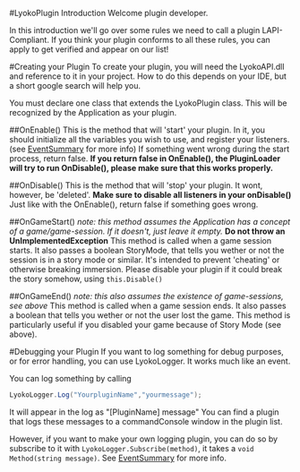 #LyokoPlugin Introduction
Welcome plugin developer.

In this introduction we'll go over some rules we need to call a plugin LAPI-Compliant.
If you think your plugin conforms to all these rules, you can apply to get verified and appear on our list!

#Creating your Plugin
To create your plugin, you will need the LyokoAPI.dll and reference to it in your project.
How to do this depends on your IDE, but a short google search will help you.

You must declare one class that extends the LyokoPlugin class.
This will be recognized by the Application as your plugin.

##OnEnable()
This is the method that will 'start' your plugin.
In it, you should initialize all the variables you wish to use,
and register your listeners. (see [EventSummary](../LyokoAPI/Events/EventSummary.md) for more info)
If something went wrong during the start process, return false.
**If you return false in OnEnable(), the PluginLoader will try to run OnDisable(), please make sure that this works properly.**

##OnDisable()
This is the method that will 'stop' your plugin.
It wont, however, be 'deleted'.
**Make sure to disable all listeners in your onDisable()**
Just like with the OnEnable(), return false if something goes wrong.

##OnGameStart()
*note: this method assumes the Application has a concept of a game/game-session. If it doesn't, just leave it empty.*
**Do not throw an UnImplementedException**
This method is called when a game session starts.
It also passes a boolean StoryMode, that tells you wether or not the session is in a story mode or similar. It's intended to prevent 'cheating' or otherwise breaking immersion. Please disable your plugin if it could break the story somehow, using ``this.Disable()``

##OnGameEnd()
*note: this also assumes the existence of game-sessions, see above*
This method is called when a game session ends.
It also passes a boolean that tells you wether or not the user lost the game.
This method is particularly useful if you disabled your game because of Story Mode (see above).

#Debugging your Plugin
If you want to log something for debug purposes, or for error handling,
you can use LyokoLogger.
It works much like an event.

You can log something by calling
```Java
LyokoLogger.Log("YourpluginName","yourmessage");
```
It will appear in the log as "[PluginName] message"
You can find a plugin that logs these messages to a commandConsole window in the plugin list.

However, if you want to make your own logging plugin, you can do so by subscribe to it with ``LyokoLogger.Subscribe(method)``, it takes a ``void Method(string message)``. See  [EventSummary](../LyokoAPI/Events/EventSummary.md) for more info.
